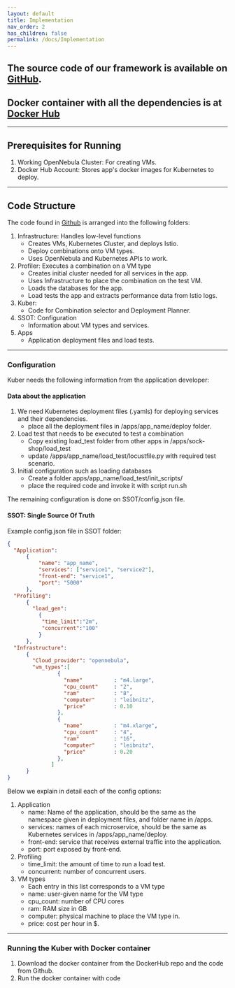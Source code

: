```yaml
---
layout: default
title: Implementation
nav_order: 2
has_children: false
permalink: /docs/Implementation
---
```


## The source code of our framework is available on [GitHub](https://github.com/kubercostoptimizer/Kuber/tree/master/code).
## Docker container with all the dependencies is at [Docker Hub]()
---

## Prerequisites for Running
1. Working OpenNebula Cluster: For creating VMs. 
2. Docker Hub Account: Stores app's docker images for Kubernetes to deploy.

---
## Code Structure
The code found in [Github](https://github.com/kubercostoptimizer/Kuber/tree/master/code) is arranged into the following folders:
1. Infrastructure: Handles low-level functions
    - Creates VMs, Kubernetes Cluster, and deploys Istio.
    - Deploy combinations onto VM types.
    - Uses OpenNebula and Kubernetes APIs to work.
2. Profiler: Executes a combination on a VM type
    - Creates initial cluster needed for all services in the app.
    - Uses Infrastructure to place the combination on the test VM.
    - Loads the databases for the app.
    - Load tests the app and extracts performance data from Istio logs. 
3. Kuber:
    - Code for Combination selector and Deployment Planner.
4. SSOT: Configuration 
    - Information about VM types and services.
5. Apps
    - Application deployment files and load tests.

---
### Configuration

Kuber needs the following information from the application developer:

#### Data about the application

1. We need Kubernetes deployment files (.yamls) for deploying services and their dependencies.
   - place all the deployment files in /apps/app_name/deploy folder.
2. Load test that needs to be executed to test a combination
   - Copy existing load_test folder from other apps in /apps/sock-shop/load_test
   - update /apps/app_name/load_test/locustfile.py with required test scenario.
3. Initial configuration such as loading databases
   - Create a folder apps/app_name/load_test/init_scripts/
   - place the required code and invoke it with script run.sh

The remaining configuration is done on SSOT/config.json file.

#### SSOT: Single Source Of Truth

Example config.json file in SSOT folder:

``` json
{
  "Application": 
      {
          "name": "app_name",
          "services": ["service1", "service2"],
          "front-end": "service1",
          "port": "5000"
      },
  "Profiling":
      {
        "load_gen":
          {
           "time_limit":"2m",
           "concurrent":"100"
          }
      },
  "Infrastructure":
      {
        "Cloud_provider": "opennebula",
        "vm_types":[
                {
                  "name"          : "m4.large",
                  "cpu_count"     : "2",
                  "ram"           : "8",
                  "computer"      : "leibnitz",
                  "price"         : 0.10
                },
                {
                  "name"          : "m4.xlarge",
                  "cpu_count"     : "4",
                  "ram"           : "16",
                  "computer"      : "leibnitz",
                  "price"         : 0.20
                },
              ]
      }
}
```
Below we explain in detail each of the config options:
1. Application
   - name: Name of the application, should be the same as the namespace given in deployment files, and folder name in /apps.
   - services: names of each microservice, should be the same as Kubernetes services in /apps/app_name/deploy.
   - front-end: service that receives external traffic into the application.
   - port: port exposed by front-end.
2. Profiling 
   - time_limit: the amount of time to run a load test.
   - concurrent: number of concurrent users.
3. VM types
   - Each entry in this list corresponds to a VM type
   - name: user-given name for the VM type
   - cpu_count: number of CPU cores
   - ram: RAM size in GB
   - computer: physical machine to place the VM type in.
   - price: cost per hour in $.
---
### Running the Kuber with Docker container
1. Download the docker container from the DockerHub repo and the code from Github.
2. Run the docker container with code 
